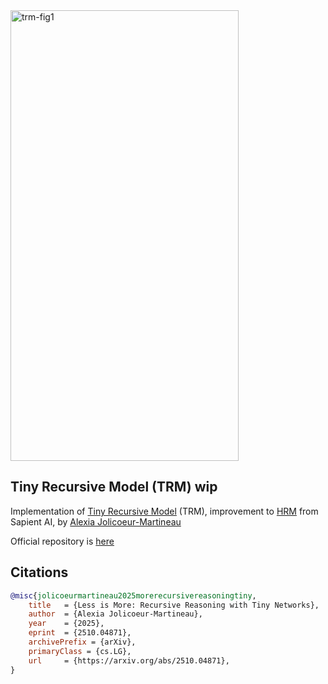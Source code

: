 
<img width="365" height="721" alt="trm-fig1" src="https://github.com/user-attachments/assets/950db79e-5f9c-4fec-a4e4-7b9355b39ce8" />

## Tiny Recursive Model (TRM) wip

Implementation of [Tiny Recursive Model](https://arxiv.org/abs/2510.04871) (TRM), improvement to [HRM](https://github.com/lucidrains/hrm) from Sapient AI, by [Alexia Jolicoeur-Martineau](https://ajolicoeur.wordpress.com/about/)

Official repository is [here](https://github.com/SamsungSAILMontreal/TinyRecursiveModels)

## Citations

```bibtex
@misc{jolicoeurmartineau2025morerecursivereasoningtiny,
    title   = {Less is More: Recursive Reasoning with Tiny Networks}, 
    author  = {Alexia Jolicoeur-Martineau},
    year    = {2025},
    eprint  = {2510.04871},
    archivePrefix = {arXiv},
    primaryClass = {cs.LG},
    url     = {https://arxiv.org/abs/2510.04871}, 
}
```
